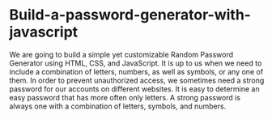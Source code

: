 # Build-a-password-generator-with-javascript
 We are going to build a simple yet customizable Random Password Generator using HTML, CSS, and JavaScript. It is up to us when we need to include a combination of letters, numbers, as well as symbols, or any one of them.  In order to prevent unauthorized access, we sometimes need a strong password for our accounts on different websites. It is easy to determine an easy password that has more often only letters. A strong password is always one with a combination of letters, symbols, and numbers.

